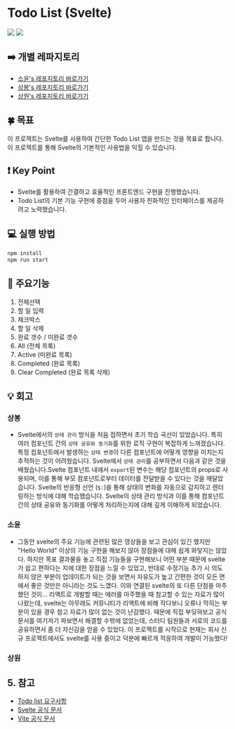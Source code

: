 # Todo List (Svelte)
<img src="https://img.shields.io/badge/Typescript-3178C6?style=flat-square&logo=Typescript&logoColor=white"/> <img src="https://img.shields.io/badge/Svelte-FF3E00?style=flat-square&logo=Svelte&logoColor=white"/>

## ➡️ 개별 레파지토리
- [소윤's 레포지토리 바로가기](https://github.com/soyoonJ/svelte-study)
- [상봉's 레포지토리 바로가기](https://github.com/In-Self-Improvement/todo_list)
- [상원's 레포지토리 바로가기]()

## 🍀 목표

이 프로젝트는 Svelte를 사용하여 간단한 Todo List 앱을 만드는 것을 목표로 합니다. 이 프로젝트를 통해 Svelte의 기본적인 사용법을 익힐 수 있습니다.

## ❗️ Key Point

- Svelte를 활용하여 간결하고 효율적인 프론트엔드 구현을 진행했습니다.
- Todo List의 기본 기능 구현에 중점을 두어 사용자 친화적인 인터페이스를 제공하려고 노력했습니다.

## 💻 실행 방법

```bash
npm install
npm run start
```

## 📝 주요기능

1. 전체선택
2. 할 일 입력
3. 체크박스
4. 할 일 삭제
5. 완료 갯수 / 미완료 갯수
6. All (전체 목록)
7. Active (미완료 목록)
8. Completed (완료 목록)
9. Clear Completed (완료 목록 삭제)



## 💡 회고
### 상봉
- Svelte에서의 `상태 관리` 방식을 처음 접하면서 초기 학습 곡선이 있었습니다. 특히 여러 컴포넌트 간의 `상태 공유와 동기화`를 위한 로직 구현이 복잡하게 느껴졌습니다. 특정 컴포넌트에서 발생하는 `상태 변경`이 다른 컴포넌트에 어떻게 영향을 미치는지 추적하는 것이 어려웠습니다. Svelte에서 `상태 관리`를 공부하면서 다음과 같은 것을 배웠습니다.Svelte 컴포넌트 내에서 `export`된 변수는 해당 컴포넌트의 props로 사용되며, 이를 통해 부모 컴포넌트로부터 데이터를 전달받을 수 있다는 것을 깨달았습니다. Svelte의 반응형 선언 (`$:`)을 통해 상태의 변화를 자동으로 감지하고 렌더링하는 방식에 대해 학습했습니다. Svelte의 상태 관리 방식과 이를 통해 컴포넌트 간의 상태 공유와 동기화를 어떻게 처리하는지에 대해 깊게 이해하게 되었습니다.

### 소윤
- 그동안 svelte의 주요 기능에 관련된 많은 영상들을 보고 관심이 있긴 했지만 "Hello World" 이상의 기능 구현을 해보지 않아 장점들에 대해 쉽게 와닿지는 않았다. 하지만 목표 결과물을 놓고 직접 기능들을 구현해보니 어떤 부분 때문에 svelte가 쉽고 편하다는 지에 대한 장점을 느낄 수 있었고, 반대로 수정기능 추가 시 의도하지 않은 부분이 업데이트가 되는 것을 보면서 자유도가 높고 간편한 것이 모든 면에서 좋은 것만은 아니라는 것도 느꼈다. 이와 연결된 svelte의 또 다른 단점을 마주했던 것이... 리액트로 개발할 때는 에러를 마주했을 때 참고할 수 있는 자료가 많이 나왔는데, svelte는 아무래도 커뮤니티가 리액트에 비해 작다보니 오류나 막히는 부분이 있을 경우 참고 자료가 많이 없는 것이 난감했다. 때문에 직접 부딪혀보고 공식문서를 여기저기 파보면서 해결할 수밖에 없었는데, 스터디 팀원들과 서로의 코드를 공유하면서 좀 더 자신감을 얻을 수 있었다. 이 프로젝트를 시작으로 현재는 회사 신규 프로젝트에서도 svelte를 사용 중이고 덕분에 빠르게 적응하여 개발이 가능했다!

### 상원

## 5. 참고

- [Todo list 요구사항](https://woojong92.tistory.com/entry/JS-%EB%B0%94%EB%8B%90%EB%9D%BC-%EC%9E%90%EB%B0%94%EC%8A%A4%ED%81%AC%EB%A6%BD%ED%8A%B8%EB%A1%9C-ToDo-List-%EB%A7%8C%EB%93%A4%EA%B8%B0-1-%EA%B8%B0%EB%8A%A5%EC%A0%95%EC%9D%98-%EB%B0%8F-HTMLCSS)
- [Svelte 공식 문서](https://svelte.dev/)
- [Vite 공식 문서](https://vitejs.dev/)

